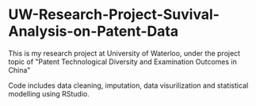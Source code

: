 # UW-Research-Project-Suvival-Analysis-on-Patent-Data
  This is my research project at University of Waterloo, under the project topic of "Patent Technological Diversity and Examination Outcomes in China"
  
  Code includes data cleaning, imputation, data visurilization and statistical modelling using RStudio. 
